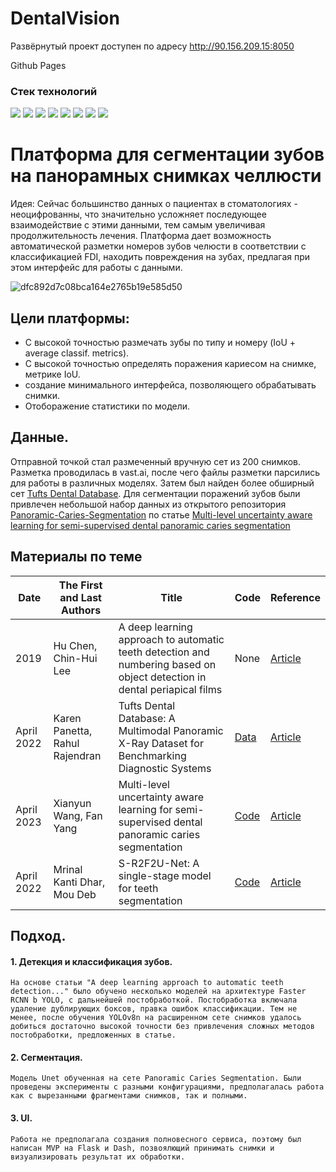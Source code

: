# DentalVision

Развёрнутый проект доступен по адресу http://90.156.209.15:8050

Github Pages

### Стек технологий 

![](https://img.shields.io/badge/Python-3.10-black?style=flat&logo=python) 
![](https://img.shields.io/badge/Pandas-2.0.2-black?style=flat&logo=pandas)
![](https://img.shields.io/badge/MLflow-2.4.1-black?style=flat&logo=mlflow)
![](https://img.shields.io/badge/Flask-2.2.5-black?style=flat&logo=flask)
![](https://img.shields.io/badge/Docker-black?style=flat&logo=docker)
![](https://img.shields.io/badge/PyTorch-2.0.1-black?style=flat&logo=pytorch)
![](https://img.shields.io/badge/ultralytics-8.0.119-black?style=flat&logo=ultralytics)
![](https://img.shields.io/badge/dvc-3.0-black?style=flat&logo=dvc)

# Платформа для сегментации зубов на панорамных снимках челлюсти
Идея:
Сейчас большинство данных о пациентах в стоматологиях - неоцифрованны, что значительно усложняет последующее взаимодействие с этими данными, тем самым увеличивая продолжительность лечения. Платформа дает возможность автоматической разметки номеров зубов челюсти в соответствии с классификацией FDI, находить повреждения на зубах, предлагая при этом интерфейс для работы с данными.

![dfc892d7c08bca164e2765b19e585d50](https://github.com/Votun/tooth_detection/assets/16477307/9fd1a40d-5949-4806-9c06-f29cfa090bc1)

## Цели платформы:
- С высокой точностью размечать зубы по типу и номеру (IoU + average classif. metrics).
- С высокой точностью определять поражения кариесом на снимке, метрике IoU.
- создание минимального интерфейса, позволяющего обрабатывать снимки.
- Отоборажение статистики по модели.
## Данные.
Отправной точкой стал размеченный вручную сет из 200 снимков. Разметка проводилась в vast.ai, после чего файлы разметки парсились для работы в различных моделях. Затем был найден более обширный сет [Tufts Dental Database](http://tdd.ece.tufts.edu/). Для сегментации поражений зубов были привлечен небольшой набор данных из открытого репозитория [Panoramic-Caries-Segmentation](https://github.com/Zzz512/MLUA) по статье [Multi-level uncertainty aware learning for semi-supervised dental panoramic caries segmentation](https://www.sciencedirect.com/science/article/abs/pii/S0925231223003193?via%3Dihub)

## Материалы по теме
|Date|The First and Last Authors|Title|Code|Reference
|---|---|---|---|---|
|2019|Hu Chen, Chin-Hui Lee|A deep learning approach to automatic teeth detection and numbering based on object detection in dental periapical films|None|[Article](https://www.nature.com/articles/s41598-019-40414-y)|
|April 2022|Karen Panetta,  Rahul Rajendran|Tufts Dental Database: A Multimodal Panoramic X-Ray Dataset for Benchmarking Diagnostic Systems|[Data](http://tdd.ece.tufts.edu/)|[Article](https://ieeexplore.ieee.org/stamp/stamp.jsp?arnumber=9557804)|
|April 2023|Xianyun Wang, Fan Yang|Multi-level uncertainty aware learning for semi-supervised dental panoramic caries segmentation| [Code](https://github.com/Zzz512/MLUA)|[Article](https://www.sciencedirect.com/science/article/abs/pii/S0925231223003193?via%3Dihub)|
|April 2022|Mrinal Kanti Dhar, Mou Deb|S-R2F2U-Net: A single-stage model for teeth segmentation|[Code](https://github.com/mrinal054/teethSeg_sr2f2u-net)|[Article](https://arxiv.org/abs/2204.02939)|

## Подход.
#### 1. Детекция и классификация зубов.
    На основе статьи "A deep learning approach to automatic teeth detection..." было обучено несколько моделей на архитектуре Faster RCNN b YOLO, с дальнейшей постобработкой. Постобработка включала удаление дублирующих боксов, правка ошибок классификации. Тем не менее, после обучения YOLOv8n на расширенном сете снимков удалось добиться достаточно высокой точности без привлечения сложных методов постобработки, предложенных в статье.
#### 2. Сегментация.
    Модель Unet обученная на сете Panoramic Caries Segmentation. Были проведены эксперименты с разными конфигурациями, предполагалась работа как с вырезанными фрагментами снимков, так и полными.
#### 3. UI.
    Работа не предполагала создания полновесного сервиса, поэтому был написан MVP на Flask и Dash, позвоялющий принимать снимки и визуализировать результат их обработки.

 
